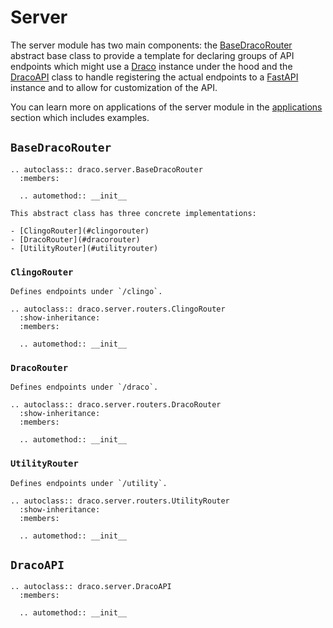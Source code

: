 <!-- #region -->

# Server

The server module has two main components: the [BaseDracoRouter](#basedracorouter) abstract base class to provide a
template for declaring groups of API endpoints which might use a [Draco](./draco.ipynb) instance under the hood and the
[DracoAPI](#dracoapi) class to handle registering the actual endpoints to a [FastAPI](https://fastapi.tiangolo.com/)
instance and to allow for customization of the API.

You can learn more on applications of the server module in the [applications](../applications/server.md) section which
includes examples.

## `BaseDracoRouter`

```{eval-rst}
.. autoclass:: draco.server.BaseDracoRouter
  :members:

  .. automethod:: __init__
```

```{note}
This abstract class has three concrete implementations:

- [ClingoRouter](#clingorouter)
- [DracoRouter](#dracorouter)
- [UtilityRouter](#utilityrouter)
```

### `ClingoRouter`

```{note}
Defines endpoints under `/clingo`.
```

```{eval-rst}
.. autoclass:: draco.server.routers.ClingoRouter
  :show-inheritance:
  :members:

  .. automethod:: __init__
```

### `DracoRouter`

```{note}
Defines endpoints under `/draco`.
```

```{eval-rst}
.. autoclass:: draco.server.routers.DracoRouter
  :show-inheritance:
  :members:

  .. automethod:: __init__
```

### `UtilityRouter`

```{note}
Defines endpoints under `/utility`.
```

```{eval-rst}
.. autoclass:: draco.server.routers.UtilityRouter
  :show-inheritance:
  :members:

  .. automethod:: __init__
```

## `DracoAPI`

```{eval-rst}
.. autoclass:: draco.server.DracoAPI
  :members:

  .. automethod:: __init__
```

<!-- #endregion -->

